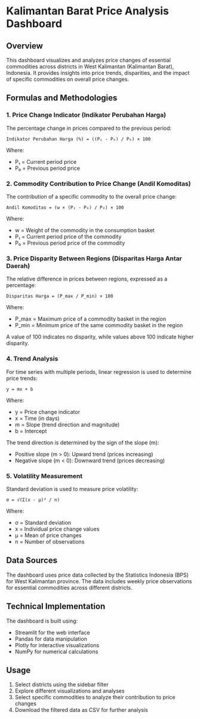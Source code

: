 # Kalimantan Barat Price Analysis Dashboard

## Overview
This dashboard visualizes and analyzes price changes of essential commodities across districts in West Kalimantan (Kalimantan Barat), Indonesia. It provides insights into price trends, disparities, and the impact of specific commodities on overall price changes.

## Formulas and Methodologies

### 1. Price Change Indicator (Indikator Perubahan Harga)
The percentage change in prices compared to the previous period:

```
Indikator Perubahan Harga (%) = ((P₁ - P₀) / P₀) × 100
```
Where:
- P₁ = Current period price
- P₀ = Previous period price

### 2. Commodity Contribution to Price Change (Andil Komoditas)
The contribution of a specific commodity to the overall price change:

```
Andil Komoditas = (w × (P₁ - P₀) / P₀) × 100
```
Where:
- w = Weight of the commodity in the consumption basket
- P₁ = Current period price of the commodity
- P₀ = Previous period price of the commodity

### 3. Price Disparity Between Regions (Disparitas Harga Antar Daerah)
The relative difference in prices between regions, expressed as a percentage:

```
Disparitas Harga = (P_max / P_min) × 100
```
Where:
- P_max = Maximum price of a commodity basket in the region
- P_min = Minimum price of the same commodity basket in the region

A value of 100 indicates no disparity, while values above 100 indicate higher disparity.

### 4. Trend Analysis
For time series with multiple periods, linear regression is used to determine price trends:

```
y = mx + b
```
Where:
- y = Price change indicator
- x = Time (in days)
- m = Slope (trend direction and magnitude)
- b = Intercept

The trend direction is determined by the sign of the slope (m):
- Positive slope (m > 0): Upward trend (prices increasing)
- Negative slope (m < 0): Downward trend (prices decreasing)

### 5. Volatility Measurement
Standard deviation is used to measure price volatility:

```
σ = √(Σ(x - μ)² / n)
```
Where:
- σ = Standard deviation
- x = Individual price change values
- μ = Mean of price changes
- n = Number of observations

## Data Sources
The dashboard uses price data collected by the Statistics Indonesia (BPS) for West Kalimantan province. The data includes weekly price observations for essential commodities across different districts.

## Technical Implementation
The dashboard is built using:
- Streamlit for the web interface
- Pandas for data manipulation
- Plotly for interactive visualizations
- NumPy for numerical calculations

## Usage
1. Select districts using the sidebar filter
2. Explore different visualizations and analyses
3. Select specific commodities to analyze their contribution to price changes
4. Download the filtered data as CSV for further analysis